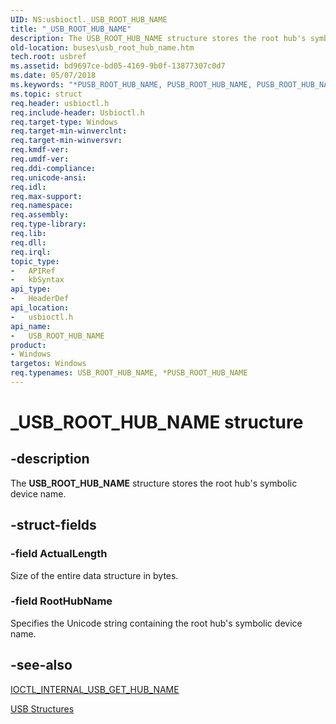 ```yaml
---
UID: NS:usbioctl._USB_ROOT_HUB_NAME
title: "_USB_ROOT_HUB_NAME"
description: The USB_ROOT_HUB_NAME structure stores the root hub's symbolic device name.
old-location: buses\usb_root_hub_name.htm
tech.root: usbref
ms.assetid: bd9697ce-bd05-4169-9b0f-13877307c0d7
ms.date: 05/07/2018
ms.keywords: "*PUSB_ROOT_HUB_NAME, PUSB_ROOT_HUB_NAME, PUSB_ROOT_HUB_NAME structure pointer [Buses], USB_ROOT_HUB_NAME, USB_ROOT_HUB_NAME structure [Buses], _USB_ROOT_HUB_NAME, buses.usb_root_hub_name, usbioctl/PUSB_ROOT_HUB_NAME, usbioctl/USB_ROOT_HUB_NAME, usbstrct_a285af0b-6144-46a0-bfbf-640b3073047a.xml"
ms.topic: struct
req.header: usbioctl.h
req.include-header: Usbioctl.h
req.target-type: Windows
req.target-min-winverclnt: 
req.target-min-winversvr: 
req.kmdf-ver: 
req.umdf-ver: 
req.ddi-compliance: 
req.unicode-ansi: 
req.idl: 
req.max-support: 
req.namespace: 
req.assembly: 
req.type-library: 
req.lib: 
req.dll: 
req.irql: 
topic_type:
-	APIRef
-	kbSyntax
api_type:
-	HeaderDef
api_location:
-	usbioctl.h
api_name:
-	USB_ROOT_HUB_NAME
product:
- Windows
targetos: Windows
req.typenames: USB_ROOT_HUB_NAME, *PUSB_ROOT_HUB_NAME
---
```


# _USB_ROOT_HUB_NAME structure


## -description


The <b>USB_ROOT_HUB_NAME</b> structure stores the root hub's symbolic device name.


## -struct-fields




### -field ActualLength

Size of the entire data structure in bytes.


### -field RootHubName

Specifies the Unicode string containing the root hub's symbolic device name.


## -see-also




<a href="https://msdn.microsoft.com/library/windows/hardware/ff537259">IOCTL_INTERNAL_USB_GET_HUB_NAME</a>



<a href="https://msdn.microsoft.com/library/windows/hardware/ff540160">USB Structures</a>
 

 

